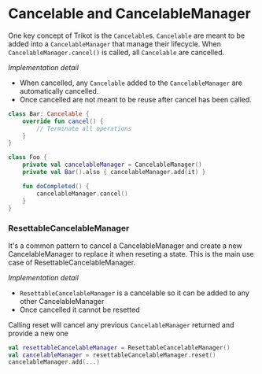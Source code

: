 # Cancelable and CancelableManager

One key concept of Trikot is the `Cancelable`s.  `Cancelable` are meant to be added into a `CancelableManager` that manage their lifecycle. When `CancelableManager.cancel()` is called, all `Cancelable`  are cancelled.

*Implementation detail*
* When cancelled, any `Cancelable` added  to the `CancelableManager` are automatically cancelled.
* Once cancelled are not meant to be reuse after cancel has been called.


```kotlin
class Bar: Cancelable {
	override fun cancel() {
		// Terminate all operations
	}
}

class Foo {
	private val cancelableManager = CancelableManager()
	private val Bar().also { cancelableManager.add(it) }

	fun doCompleted() {
		cancelableManager.cancel()
	}
}
```

### ResettableCancelableManager
It's a common pattern to cancel a CancelableManager and create a new CancelableManager to replace it when reseting a state. This is the main use case of ResettableCancelableManager.

*Implementation detail*
- `ResettableCancelableManager` is a cancelable so it can be added to any other CancelableManager
- Once cancelled it cannot be resetted

Calling reset will cancel any previous `CancelableManager` returned and provide a new one
```kotlin
val resettableCancelableManager = ResettableCancelableManager()
val cancelableManager = resettableCancelableManager.reset()
cancelableManager.add(...)
```

